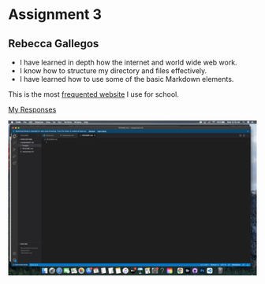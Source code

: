 # Assignment 3
## Rebecca Gallegos


- I have learned in depth how the internet and world wide web work.
- I know how to structure my directory and files effectively.
- I have learned how to use some of the basic Markdown elements.


This is the most [frequented website](https://www.umt.edu/my/) I use for school.


[My Responses](./responses.txt)


![Screenshot](./Images/gallegos-screenshot-assignment03.jpg)
